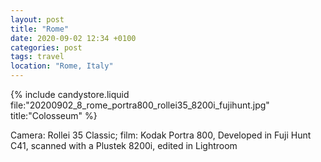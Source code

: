 ```yaml
---
layout: post
title: "Rome"
date: 2020-09-02 12:34 +0100
categories: post
tags: travel
location: "Rome, Italy"
---
```


{% include candystore.liquid file:"20200902_8_rome_portra800_rollei35_8200i_fujihunt.jpg" title:"Colosseum" %}

Camera: Rollei 35 Classic; film: Kodak Portra 800, Developed in Fuji Hunt C41, scanned with a Plustek 8200i, edited in Lightroom 